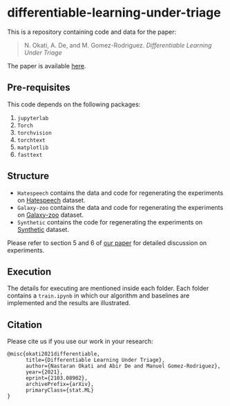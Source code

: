 # differentiable-learning-under-triage

This is a repository containing code and data for the paper:

> N. Okati, A. De, and M. Gomez-Rodriguez. _Differentiable Learning Under Triage_

The paper is available [here](https://arxiv.org/pdf/2103.08902.pdf).


## Pre-requisites

This code depends on the following packages:

 1. `jupyterlab`
 2. `Torch`
 3. `torchvision`
 4. `torchtext`
 5. `matplotlib`
 6. `fasttext`
 


## Structure

 - `Hatespeech` contains the data and code for regenerating the experiments on [Hatespeech](https://github.com/t-davidson/hate-speech-and-offensive-language) dataset.
 - `Galaxy-zoo` contains the data and code for regenerating the experiments on [Galaxy-zoo](https://www.kaggle.com/c/galaxy-zoo-the-galaxy-challenge) dataset.
 - `Synthetic` contains the code for regenerating the experiments on [Synthetic](https://www.kaggle.com/c/galaxy-zoo-the-galaxy-challenge) dataset.
 
Please refer to section 5 and 6 of [our paper](https://arxiv.org/pdf/2103.08902.pdf) for detailed discussion on experiments.


## Execution

The details for executing are mentioned inside each folder. Each folder contains a `train.ipynb` in which our algorithm and baselines are implemented and the results are illustrated.

## Citation
Please cite us if you use our work in your research:

```
@misc{okati2021differentiable,
      title={Differentiable Learning Under Triage}, 
      author={Nastaran Okati and Abir De and Manuel Gomez-Rodriguez},
      year={2021},
      eprint={2103.08902},
      archivePrefix={arXiv},
      primaryClass={stat.ML}
}
```

